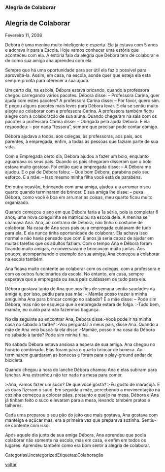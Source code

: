 ### Alegria de Colaborar

## **Alegria de Colaborar**

Fevereiro 11, 2008

Debora é uma menina muito inteligente e esperta. Ela já estava com 5 anos e adorava ir para a Escola. Hoje vamos conhecer uma estória que aconteceu com ela. A estória fala da alegria que Débora tem de colaborar e de como sua amiga ana aprendeu com ela.

Sempre que há uma oportunidade para ser útil ela faz o possível para aproveitá-la. Assim, em casa, na escola, aonde quer que esteja ela esta sempre pronta para oferecer a sua ajuda.

Um certo dia, na escola, Débora estava bricando, quando a professora chegou carregando vários pacotes. Débora disse: – Professora Carina, quer ajuda com estes pacotes? A professora Carina disse: – Por favor, quero sim. E pegou alguns pacotes mais leves para Débora levar. E ela se sentiu muito alegre ao colaborar com a professora Carina. A professora também ficou alegre com a colaboração de sua aluna. Quando chegaram na sala com os pacotes a professora Carina disse: – Obrigada pela ajuda Débora. E ela respondeu: – por nada “fessora”, sempre que precisar pode contar comigo.

Débora ajudava a todos, aos colegas, às professoras, aos pais, aos parentes, à empregada, enfim, a todas as pessoas que faziam parte de sua vida.

Com a Empregada certo dia, Débora ajudou a fazer um bolo, enquanto aguardava os seus pais. Quando os pais chegaram disseram que o bolo estava muito gostoso. Foi então que a empregada disse: – A Débora me ajudou. E o pai de Débora falou: – Que bom Débora, parabéns pelo seu esforço. E a mãe: – Isso mesmo minha filha você está de parabéns.

Em outra ocasião, brincando com uma amiga, ajudou-a a arrumar o seu quarto quando terminaram de brincar. E sua amiga lhe disse: – puxa Débora, como você é boa em arrumar as coisas, meu quarto ficou muito organizado.

Quando começou o ano em que Débora faria a 1a série, pois ia completar 6 anos, uma nova coleguinha se matriculou na escola dela. A menina se chamava Ana. Ana, ao contrário de Debora, não tinha o costume de colaborar. Na casa de Ana seus pais ou a empregada cuidavam de tudo para ela. E ela nunca tinha oportunidade de colaborar. Ela achava isso normal e não havia pensado que com 6 anos já seria capaz de ajudar em muitas tarefas que os adultos faziam. Com o tempo Ana e Débora foram ficando muito amigas, e conversavam e brincavam muito juntas. Aos poucos, acompanhando o exemplo de sua amiga, Ana começou a colaborar na escola também.

Ana ficava muito contente ao colaborar com os colegas, com a professora e com os outros funcionários da escola. No entanto, em casa, sempre esperava que a empregada ou seus pais cuidassem de tudo para ela.

Débora gostava tanto de Ana que nos fins de semana sentia saudades da amiga e, por isso, pediu para sua mâe: – Mamãe posso trazer a minha amiguinha Ana para brincar comigo no sábado? E a mãe disse: – Pode sim Débora, mas não se esqueça que a empregada estará de folga. :-Tudo bem, mamãe, eu cuido para não fazermos bagunça.

No dia seguinte ao encontrar Ana, Debora disse:-Você pode ir na minha casa no sábado à tarde? :-Vou perguntar a meus pais, disse Ana. Quando a mãe de Ana veio buscá-la ela disse :-Mamãe, posso ir na casa da Débora no sábado à tarde? Pode sim minha filha.

No sábado Débora estava ansiosa a espera de sua amiga. Ana chegou no horário combinado. Elas foram para o quarto brincar de boneca. Ao terminarem guardaram as bonecas e foram para o play-ground andar de bicicleta.

Quando chegou a hora do lanche Débora chamou Ana e elas subiram para lanchar. Ana estranhou não ter nada na mesa para comer.

:-Ana, vamos fazer um suco? De que você gosta? :-Eu gosto de maracujá. E as duas fizeram o suco. Em seguida a mãe, percebendo a movimentação na cozinha começou a colocar pães, presunto e queijo na mesa, Débora e Ana já tinham feito o suco e levaram para a mesa, levando também pratos e talheres.

Cada uma preparou o seu pão do jeito que mais gostava, Ana gostava com manteiga e açúcar mas, era a primeira vez que preparava sozinha. Sentiu-se contente com isso.

Após aquele dia junto de sua amiga Débora, Ana aprendeu que podia colaborar não somente na escola, mas em casa, e enfim em todos os lugares. Aprendeu também como era bom sentir a alegria de colaborar.

CategoriasUncategorizedEtiquetas:Colaboração

[voltar](./)